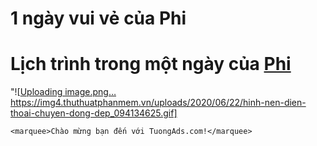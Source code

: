 # 1 ngày vui vẻ của Phi
# Lịch trình trong một ngày của [Phi](https://github.com/quangphi98)
"![[Uploading image.png…](https://img4.thuthuatphanmem.vn/uploads/2020/06/22/hinh-nen-dien-thoai-chuyen-dong-dep_094134625.gif)https://img4.thuthuatphanmem.vn/uploads/2020/06/22/hinh-nen-dien-thoai-chuyen-dong-dep_094134625.gif]

`<marquee>Chào mừng bạn đến với TuongAds.com!</marquee>`

